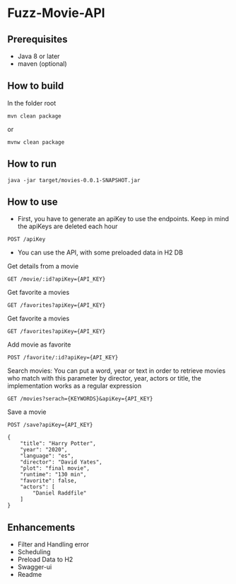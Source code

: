 # Fuzz-Movie-API 

## Prerequisites

* Java 8 or later
* maven (optional)

## How to build

In the folder root

````
mvn clean package
````
or

````
mvnw clean package
````

## How to run

````
java -jar target/movies-0.0.1-SNAPSHOT.jar
````

## How to use

* First, you have to generate an apiKey to use the endpoints. Keep in mind the apiKeys are deleted each hour 

````
POST /apiKey
````

* You can use the API, with some preloaded data in H2 DB

Get details from a movie
````
GET /movie/:id?apiKey={API_KEY}
````

Get favorite a movies
````
GET /favorites?apiKey={API_KEY}
````

Get favorite a movies
````
GET /favorites?apiKey={API_KEY}
````

Add movie as favorite
````
POST /favorite/:id?apiKey={API_KEY}
````

Search movies: You can put a word, year or text in order to retrieve movies who match
with this parameter by director, year, actors or title, the implementation works as a regular expression
````
GET /movies?serach={KEYWORDS}&apiKey={API_KEY}
````

Save a movie
````
POST /save?apiKey={API_KEY}

{
    "title": "Harry Potter",
    "year": "2020",
    "language": "es",
    "director": "David Yates",
    "plot": "final movie",
    "runtime": "130 min",
    "favorite": false,
    "actors": [
        "Daniel Raddfile"
    ]
}
````

## Enhancements

* Filter and Handling error
* Scheduling
* Preload Data to H2
* Swagger-ui
* Readme